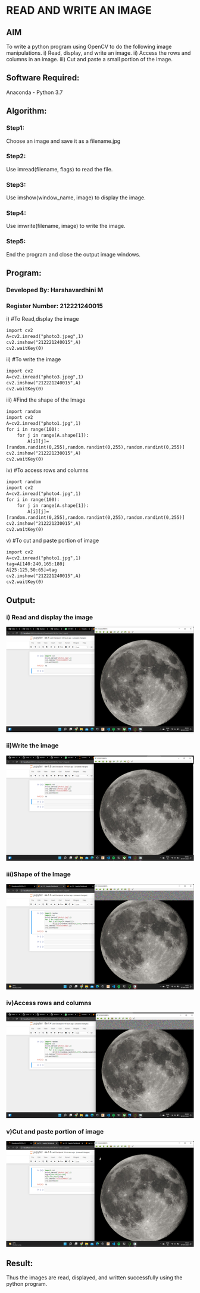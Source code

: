 # READ AND WRITE AN IMAGE
## AIM
To write a python program using OpenCV to do the following image manipulations.
i) Read, display, and write an image.
ii) Access the rows and columns in an image.
iii) Cut and paste a small portion of the image.

## Software Required:
Anaconda - Python 3.7
## Algorithm:
### Step1:
Choose an image and save it as a filename.jpg
### Step2:
Use imread(filename, flags) to read the file.
### Step3:
Use imshow(window_name, image) to display the image.
### Step4:
Use imwrite(filename, image) to write the image.
### Step5:
End the program and close the output image windows.
## Program: 
### Developed By: Harshavardhini M
### Register Number: 212221240015
i) #To Read,display the image
```
import cv2
A=cv2.imread("photo3.jpeg",1)
cv2.imshow("212221240015",A)
cv2.waitKey(0)
```
ii) #To write the image
```
import cv2
A=cv2.imread("photo3.jpeg",1)
cv2.imshow("212221240015",A)
cv2.waitKey(0)
```
iii) #Find the shape of the Image
```
import random
import cv2
A=cv2.imread("photo1.jpg",1)
for i in range(100):
    for j in range(A.shape[1]):
        A[i][j]=[random.randint(0,255),random.randint(0,255),random.randint(0,255)]
cv2.imshow("212221230015",A)
cv2.waitKey(0)
```
iv) #To access rows and columns

```
import random
import cv2
A=cv2.imread("photo4.jpg",1)
for i in range(100):
    for j in range(A.shape[1]):
        A[i][j]=[random.randint(0,255),random.randint(0,255),random.randint(0,255)]
cv2.imshow("212221230015",A)
cv2.waitKey(0)
```
v) #To cut and paste portion of image
```
import cv2
A=cv2.imread("photo1.jpg",1)
tag=A[140:240,165:180]
A[25:125,50:65]=tag
cv2.imshow("212221240015",A)
cv2.waitKey(0)
```

## Output:

### i) Read and display the image


![anthem](./Screenshot%20(273).png)
<br>

### ii)Write the image

![b](./Screenshot%20(274).png)
<br>

### iii)Shape of the Image

![c](./m3.png)
<br>

### iv)Access rows and columns
![d](./Screenshot%20(275).png)
<br>

### v)Cut and paste portion of image
![c](./m5.png)
<br>

## Result:
Thus the images are read, displayed, and written successfully using the python program.



